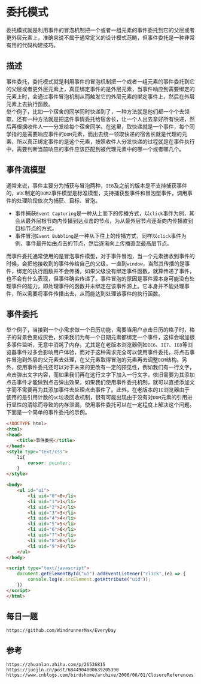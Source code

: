 # 委托模式
委托模式就是利用事件的冒泡机制把一个或者一组元素的事件委托到它的父层或者更外层元素上，准确来说不属于通常定义的设计模式范畴，但事件委托是一种非常有用的代码构建技巧。

## 描述
事件委托，委托模式就是利用事件的冒泡机制把一个或者一组元素的事件委托到它的父层或者更外层元素上，真正绑定事件的是外层元素，当事件响应到需要绑定的元素上时，会通过事件冒泡机制从而触发它的外层元素的绑定事件上，然后在外层元素上去执行函数。  
举个例子，比如一个宿舍的同学同时快递到了，一种方法就是他们都一个个去领取，还有一种方法就是把这件事情委托给宿舍长，让一个人出去拿好所有快递，然后再根据收件人一一分发给每个宿舍同学。在这里，取快递就是一个事件，每个同学指的是需要响应事件的`DOM`元素，而出去统一领取快递的宿舍长就是代理的元素，所以真正绑定事件的是这个元素，按照收件人分发快递的过程就是在事件执行中，需要判断当前响应的事件应该匹配到被代理元素中的哪一个或者哪几个。

## 事件流模型
通常来说，事件主要分为捕获与冒泡两种，`IE8`及之前的版本是不支持捕获事件的，`W3C`制定的`DOM2`事件模型是标准模型，支持捕获型事件和冒泡型事件，调用事件的处理阶段依次为捕获、目标、冒泡。
* 事件捕获`Event Capturing`是一种从上而下的传播方式，以`click`事件为例，其会从最外层根节向内传播到达点击的节点，为从最外层节点逐渐向内传播直到目标节点的方式。  
* 事件冒泡`Event Bubbling`是一种从下往上的传播方式，同样以`click`事件为例，事件最开始由点击的节点，然后逐渐向上传播直至最高层节点。

而事件委托通常使用的是冒泡事件模型，对于事件冒泡，当一个元素接收到事件的时候，会把他接收到的事件传给自己的父级，一直到`window`，当然其传播的是事件，绑定的执行函数并不会传播，如果父级没有绑定事件函数，就算传递了事件，也不会有什么表现，但事件确实传递了。事件冒泡的原因是事件源本身可能没有处理事件的能力，即处理事件的函数并未绑定在该事件源上。它本身并不能处理事件，所以需要将事件传播出去，从而能达到处理该事件的执行函数。

## 事件委托
举个例子，当接到一个小需求做一个日历功能，需要当用户点击日历的格子时，格子的背景色变成灰色，如果我们为每一个日期元素都绑定一个事件，这样会增加很多事件监听，无意中消耗了内存，尤其是在老版本浏览器例如`IE6`、`IE7`、`IE8`等浏览器事件过多会影响用户体验，而对于这种需求完全可以使用事件委托，将点击事件冒泡到外层的父元素去处理，在父元素取得冒泡的元素再去调整`DOM`结构。另外，使用事件委托还可以对于未来的更改有一定的预见性，例如我们有一行文字，点击弹出文字内容，而如果我们再在这行文字下加入一行文字，依旧需要为其添加点击事件才能做到点击弹出效果，如果我们使用事件委托机制，就可以直接添加文字而不需要再为其添加事件去处理点击事件了。此外，在老版本的`IE`浏览器由于使用的是引用计数的`GC`垃圾回收机制，很有可能出现由于没有对`DOM`元素的引用进行显性的清除而导致的内存泄漏，使用事件委托可以在一定程度上解决这个问题。下面是一个简单的事件委托的示例。

```html
<!DOCTYPE html>
<html>
<head>
    <title>事件委托</title>
</head>
<style type="text/css">
    li{
        cursor: pointer;
    }
</style>

<body>
    <ul id="u1">
        <li uid="0">0</li>
        <li uid="1">1</li>
        <li uid="2">2</li>
        <li uid="3">3</li>
        <li uid="4">4</li>
        <li uid="5">5</li>
        <li uid="6">6</li>
        <li uid="7">7</li>
        <li uid="8">8</li>
        <li uid="9">9</li>
    </ul>
</body>

<script type="text/javascript">
    document.getElementById("u1").addEventListener("click",(e) => {
        console.log(e.srcElement.getAttribute("uid"));
    })    
</script>
</html>
```



## 每日一题

```
https://github.com/WindrunnerMax/EveryDay
```

## 参考

```
https://zhuanlan.zhihu.com/p/26536815
https://juejin.cn/post/6844904000639205390
https://www.cnblogs.com/birdshome/archive/2006/06/01/ClosureReferences.html
```

